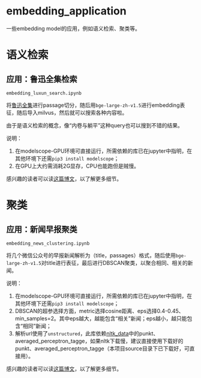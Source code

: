 # embedding_application

一些embedding model的应用，例如语义检索、聚类等。

# 语义检索

## 应用：鲁迅全集检索

`embedding_luxun_search.ipynb`

将[鲁迅全集](https://github.com/Ac-heron/luxun)进行passage切分，随后用`bge-large-zh-v1.5`进行embedding表征，随后导入milvus，然后就可以搜索各种内容啦。

由于是语义检索的概念，像“内卷与躺平”这种query也可以搜到不错的结果。

说明：

1. 在modelscope-GPU环境可直接运行，所需依赖的库已在jupyter中指明，在其他环境下还需`pip3 install modelscope`；
2. 在GPU上大约需消耗2G显存，CPU也能跑但是贼慢。

感兴趣的读者可以读[这篇博文]()，以了解更多细节。

# 聚类

## 应用：新闻早报聚类

`embedding_news_clustering.ipynb`

将几个微信公众号的早报新闻解析为（title，passages）格式，随后使用`bge-large-zh-v1.5`对title进行表征，最后进行DBSCAN聚类，以聚合相同、相关的新闻。

说明：

1. 在modelscope-GPU环境可直接运行，所需依赖的库已在jupyter中指明，在其他环境下还需`pip3 install modelscope`；
2. DBSCAN的超参选择方面，metric选择cosine距离、eps选择0.4-0.45、min_samples=2。其中eps越大，越能包含“相关”新闻；eps越小，越只能包含“相同”新闻；
3. 解析url使用了`unstructured`，此库依赖[nltk_data](http://www.nltk.org/nltk_data/)中的punkt、averaged_perceptron_tagge，如果nltk下载慢，建议直接使用下载好的punkt、averaged_perceptron_tagge（本项目source目录下已下载好，可直接用）。

感兴趣的读者可以读[这篇博文]()，以了解更多细节。


